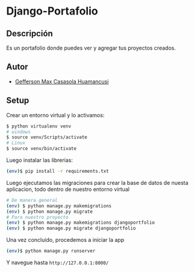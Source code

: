 # Django-Portafolio

## Descripción
Es un portafolio donde puedes ver y agregar tus proyectos creados.

## Autor
- [Gefferson Max Casasola Huamancusi](https://www.github.com/Geffrerson7)

## Setup

Crear un entorno virtual y lo activamos:

```sh
$ python virtualenv venv
# windows
$ source venv/Scripts/activate
# Linux
$ source venv/bin/activate
```

Luego instalar las librerias:

```sh
(env)$ pip install -r requirements.txt
```

Luego ejecutamos las migraciones para crear la base de datos de nuesta aplicacion, todo dentro de nuestro entorno virtual
```sh
# De manera general
(env) $ python manage.py makemigrations
(env) $ python manage.py migrate
# Para nuestro proyecto
(env) $ python manage.py makemigrations djangoportfolio
(env) $ python manage.py migrate djangoportfolio
```

Una vez concluido, procedemos a iniciar la app

```sh
(env)$ python manage.py runserver
```
Y navegue hasta `http://127.0.0.1:8000/`
